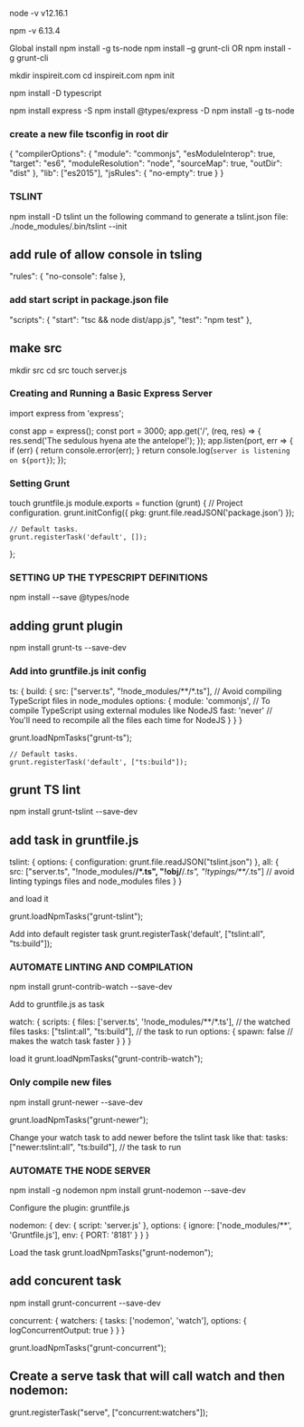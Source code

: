 node -v
v12.16.1

npm -v
6.13.4

Global install 
npm install -g ts-node
npm install –g grunt-cli OR 
npm install -g grunt-cli


mkdir inspireit.com
cd inspireit.com
npm init

npm install -D typescript


npm install express -S
npm install @types/express -D
npm install -g ts-node
### create a new file tsconfig in root dir ### 
{
    "compilerOptions": {
      "module": "commonjs",
      "esModuleInterop": true,
      "target": "es6",
      "moduleResolution": "node",
      "sourceMap": true,
      "outDir": "dist"
    },
    "lib": ["es2015"],
    "jsRules": {
        "no-empty": true
    }
}


### TSLINT ### 
npm install -D tslint
un the following command to generate a tslint.json file:
./node_modules/.bin/tslint --init

## add rule of allow console in tsling ### 
"rules": {
    "no-console": false
},

### add start script in package.json file ### 
 "scripts": {
    "start": "tsc && node dist/app.js",
    "test": "npm test"
  },

## make src ## 
mkdir src
cd src 
touch server.js


### Creating and Running a Basic Express Server ### 

import express from 'express';

const app = express();
const port = 3000;
app.get('/', (req, res) => {
  res.send('The sedulous hyena ate the antelope!');
});
app.listen(port, err => {
  if (err) {
    return console.error(err);
  }
  return console.log(`server is listening on ${port}`);
});

### Setting Grunt ### 


touch gruntfile.js
  module.exports = function (grunt) {
    // Project configuration.
    grunt.initConfig({
        pkg: grunt.file.readJSON('package.json')
    });

    // Default tasks.
    grunt.registerTask('default', []);
  };

  ### SETTING UP THE TYPESCRIPT DEFINITIONS ###
  npm install --save @types/node


  ## adding grunt plugin 

  npm install grunt-ts --save-dev

  ### Add into gruntfile.js init config ### 
  ts: {
    build: {
        src: ["server.ts", "!node_modules/**/*.ts"],
        // Avoid compiling TypeScript files in node_modules
        options: {
            module: 'commonjs',
            // To compile TypeScript using external modules like NodeJS
            fast: 'never'
            // You'll need to recompile all the files each time for NodeJS
        }
    }
}

  grunt.loadNpmTasks("grunt-ts");
 
    // Default tasks.
    grunt.registerTask('default', ["ts:build"]);

## grunt TS lint ## 
npm install grunt-tslint --save-dev

## add task in gruntfile.js ### 
tslint: {
    options: {
        configuration: grunt.file.readJSON("tslint.json")
    },
    all: {
        src: ["server.ts", "!node_modules/**/*.ts", "!obj/**/*.ts", "!typings/**/*.ts"]
        // avoid linting typings files and node_modules files
    }
}

and load it 

grunt.loadNpmTasks("grunt-tslint");

Add into default register task 
grunt.registerTask('default', ["tslint:all", "ts:build"]);


### AUTOMATE LINTING AND COMPILATION ### 
npm install grunt-contrib-watch --save-dev

Add to gruntfile.js as task 

watch: {
    scripts: {
        files: ['server.ts', '!node_modules/**/*.ts'], // the watched files
        tasks: ["tslint:all", "ts:build"], // the task to run
        options: {
            spawn: false // makes the watch task faster
        }
    }
}

load it 
grunt.loadNpmTasks("grunt-contrib-watch");


### Only compile new files ### 
npm install grunt-newer --save-dev

grunt.loadNpmTasks("grunt-newer");

Change your watch task to add newer before the tslint task like that:
  tasks: ["newer:tslint:all", "ts:build"], // the task to run


### AUTOMATE THE NODE SERVER ### 
npm install -g nodemon
npm install grunt-nodemon --save-dev

Configure the plugin: gruntfile.js 

nodemon: {
    dev: {
        script: 'server.js'
    },
    options: {
        ignore: ['node_modules/**', 'Gruntfile.js'],
        env: {
            PORT: '8181'
        }
    }
}

Load the task 
grunt.loadNpmTasks("grunt-nodemon");



## add concurent task ## 
npm install grunt-concurrent --save-dev

concurrent: {
    watchers: {
        tasks: ['nodemon', 'watch'],
        options: {
            logConcurrentOutput: true
        }
    }
}

grunt.loadNpmTasks("grunt-concurrent");

## Create a serve task that will call watch and then nodemon: ## 
grunt.registerTask("serve", ["concurrent:watchers"]);